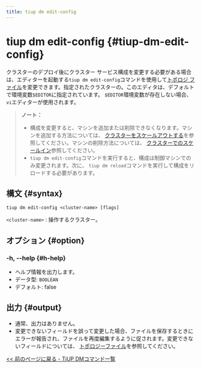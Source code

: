 ```yaml
---
title: tiup dm edit-config
---
```


# tiup dm edit-config {#tiup-dm-edit-config}

クラスターのデプロイ後にクラスター サービス構成を変更する必要がある場合は、エディターを起動する`tiup dm edit-config`コマンドを使用して[トポロジ ファイル](/tiup/tiup-dm-topology-reference.md)を変更できます。指定されたクラスターの。このエディタは、デフォルトで環境変数`$EDITOR`に指定されています。 `$EDITOR`環境変数が存在しない場合、 `vi`エディターが使用されます。

> **ノート：**
>
> -   構成を変更すると、マシンを追加または削除できなくなります。マシンを追加する方法については、 [クラスターをスケールアウトする](/tiup/tiup-component-dm-scale-out.md)を参照してください。マシンの削除方法については、 [クラスターでのスケールイン](/tiup/tiup-component-dm-scale-in.md)参照してください。
> -   `tiup dm edit-config`コマンドを実行すると、構成は制御マシンでのみ変更されます。次に、 `tiup dm reload`コマンドを実行して構成をリロードする必要があります。

## 構文 {#syntax}

```shell
tiup dm edit-config <cluster-name> [flags]
```

`<cluster-name>` : 操作するクラスター。

## オプション {#option}

### -h, --help {#h-help}

-   ヘルプ情報を出力します。
-   データ型: `BOOLEAN`
-   デフォルト: false

## 出力 {#output}

-   通常、出力はありません。
-   変更できないフィールドを誤って変更した場合、ファイルを保存するときにエラーが報告され、ファイルを再度編集するように促されます。変更できないフィールドについては、 [トポロジーファイル](/tiup/tiup-dm-topology-reference.md)を参照してください。

[&lt;&lt; 前のページに戻る - TiUP DMコマンド一覧](/tiup/tiup-component-dm.md#command-list)
